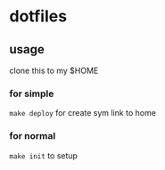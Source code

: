 # dotfiles

## usage
clone this to my $HOME

### for simple
`make deploy` for create sym link to home

### for normal
`make init` to setup

